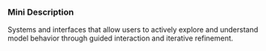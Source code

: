 ### Mini Description

Systems and interfaces that allow users to actively explore and understand model behavior through guided interaction and iterative refinement.
